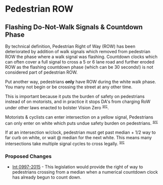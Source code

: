 # Pedestrian ROW

## Flashing Do-Not-Walk Signals & Countdown Phase

By technical definition, Pedestrian Right of Way (ROW) has been deteriorated by addition of walk signals which removed from pedestrian ROW the phase where a walk signal was flashing. Countdown clocks which can often cover a full signal to cross a 5 or 6 lane road and further eroded ROW as the flashing countdown phase (which can be 30 seconds!) is not considered part of pedestrian ROW.

Put another way, pedestrians **only** have ROW during the white walk phase. You many not begin or be crossing the street at any other time.

This is important because it puts the burden of safety on pedestrians instead of on motorists, and in practice it stops DA's from charging RoW under other laws enacted to bolster Vision Zero <sup>[src](https://twitter.com/BicyclesOnly/status/663491830898642944)</sup>.

Motorists & cyclists can enter intersection on a yellow signal, Pedestrians can only enter on white which puts undue safety burden on pedestrians. <sup>[src](https://twitter.com/BicyclesOnly/status/663504156041285633)</a>

If at an intersection w/clock, pedestrian must get past median + 1/2 way to far curb on white, or wait @ median for the next white. This means many intersections take multiple signal cycles to cross legally. <sup>[src](https://twitter.com/BicyclesOnly/status/663507440823046145)</sup>

### Proposed Changes

* [Int 0997-2015](http://legistar.council.nyc.gov/LegislationDetail.aspx?ID=2513767&GUID=A9FE4C8E-FFBC-46D5-B03B-B27234A248A5) - This legislation would provide the right of way to pedestrians crossing from a median when a numerical countdown clock has already begun to count down.
